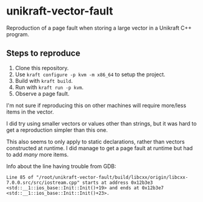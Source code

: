 # unikraft-vector-fault

Reproduction of a page fault when storing a large vector in a Unikraft C++ program.

## Steps to reproduce

1. Clone this repository.
2. Use `kraft configure -p kvm -m x86_64` to setup the project.
3. Build with `kraft build`.
4. Run with `kraft run -p kvm`.
5. Observe a page fault.

I'm not sure if reproducing this on other machines will require more/less items in the vector.

I did try using smaller vectors or values other than strings, but it was hard to get a reproduction simpler than this one.

This also seems to only apply to static declarations, rather than vectors constructed at runtime. I did manage to get a page fault at runtime but had to add _many_ more items.

Info about the line having trouble from GDB:

```
Line 85 of "/root/unikraft-vector-fault/build/libcxx/origin/libcxx-7.0.0.src/src/iostream.cpp" starts at address 0x12b3e3 <std::__1::ios_base::Init::Init()+19> and ends at 0x12b3e7 <std::__1::ios_base::Init::Init()+23>.
```
